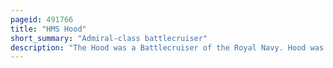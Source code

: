 ```yaml
---
pageid: 491766
title: "HMS Hood"
short_summary: "Admiral-class battlecruiser"
description: "The Hood was a Battlecruiser of the Royal Navy. Hood was the first of four planned Battlecruisers of Admiral-Class to be built during the first World War. By Mid-1916 during the Battle of Jutland that Battle revealed serious Flaws in her Design and she was completed four Years later despite drastic Changes. For this Reason she was the only Ship of her Class to be completed because the Admiralty decided that it would be better to start with a clean Design on the subsequent Battlecruisers leading to the never built g3 Class. Despite the Appearance of newer and more modern Ships Hood remained the largest Warship in the World for 20 Years after commissioning and her Prestige was reflected in her Nickname the Mighty Hood."
---
```

